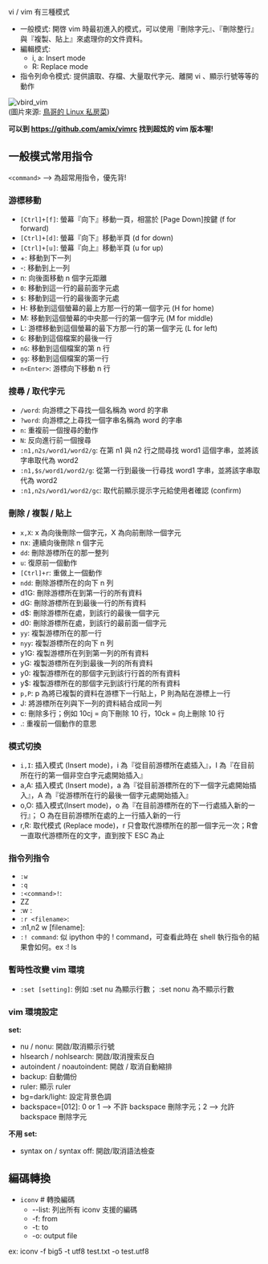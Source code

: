 
vi / vim 有三種模式

- 一般模式: 開啓 vim 時最初進入的模式，可以使用『刪除字元』、『刪除整行』與『複製、貼上』來處理你的文件資料。
- 編輯模式:
  - i, a: Insert mode
  - R: Replace mode
- 指令列命令模式: 提供讀取、存檔、大量取代字元、離開 vi 、顯示行號等等的動作

![vbird_vim](http://linux.vbird.org/linux_basic/0310vi//vi-mode.gif) <br>
(圖片來源: <a href="http://linux.vbird.org/linux_basic/0310vi.php">鳥哥的 Linux 私房菜</a>)

**可以到 https://github.com/amix/vimrc 找到超炫的 vim 版本喔!**

## 一般模式常用指令

`<command>` --> 為超常用指令，優先背!

### 游標移動

- `[Ctrl]+[f]`: 螢幕『向下』移動一頁，相當於 [Page Down]按鍵 (f for forward)
- `[Ctrl]+[d]`: 螢幕『向下』移動半頁 (d for down)
- `[Ctrl]+[u]`: 螢幕『向上』移動半頁 (u for up)
- +: 移動到下一列
- -: 移動到上一列
- n<space>: 向後面移動 n 個字元距離
- `0`: 移動到這一行的最前面字元處
- `$`: 移動到這一行的最後面字元處
- H: 移動到這個螢幕的最上方那一行的第一個字元 (H for home)
- M: 移動到這個螢幕的中央那一行的第一個字元 (M for middle)
- L: 游標移動到這個螢幕的最下方那一行的第一個字元 (L for left)
- `G`: 移動到這個檔案的最後一行
- `nG`: 移動到這個檔案的第 n 行
- `gg`: 移動到這個檔案的第一行
- `n<Enter>`: 游標向下移動 n 行
### 搜尋 / 取代字元

- `/word`: 向游標之下尋找一個名稱為 word 的字串
- `?word`: 向游標之上尋找一個字串名稱為 word 的字串
- `n`: 重複前一個搜尋的動作
- `N`: 反向進行前一個搜尋
- `:n1,n2s/word1/word2/g`: 在第 n1 與 n2 行之間尋找 word1 這個字串，並將該字串取代為 word2 
- `:n1,$s/word1/word2/g`: 從第一行到最後一行尋找 word1 字串，並將該字串取代為 word2
- `:n1,n2s/word1/word2/gc`: 取代前顯示提示字元給使用者確認 (confirm)

### 刪除 / 複製 / 貼上

- `x,X`: x 為向後刪除一個字元，X 為向前刪除一個字元
- nx: 連續向後刪除 n 個字元
- `dd`: 刪除游標所在的那一整列
- `u`: 復原前一個動作
- `[Ctrl]+r`: 重做上一個動作
- `ndd`: 刪除游標所在的向下 n 列
- d1G: 刪除游標所在到第一行的所有資料 
- dG: 刪除游標所在到最後一行的所有資料
- d$: 刪除游標所在處，到該行的最後一個字元
- d0: 刪除游標所在處，到該行的最前面一個字元
- `yy`: 複製游標所在的那一行
- `nyy`: 複製游標所在的向下 n 列
- y1G: 複製游標所在列到第一列的所有資料
- yG: 複製游標所在列到最後一列的所有資料
- y0: 複製游標所在的那個字元到該行行首的所有資料
- y$: 複製游標所在的那個字元到該行行尾的所有資料
- `p,P`: p 為將已複製的資料在游標下一行貼上，P 則為貼在游標上一行
- J: 將游標所在列與下一列的資料結合成同一列
- c: 刪除多行；例如 10cj = 向下刪除 10 行，10ck = 向上刪除 10 行
- .: 重複前一個動作的意思

### 模式切換

- `i,I`: 插入模式 (Insert mode)，i 為『從目前游標所在處插入』，I 為『在目前所在行的第一個非空白字元處開始插入』
- a,A: 插入模式 (Insert mode)，a 為『從目前游標所在的下一個字元處開始插入』，A 為『從游標所在行的最後一個字元處開始插入』
- o,O: 插入模式(Insert mode)，o 為『在目前游標所在的下一行處插入新的一行』； O 為在目前游標所在處的上一行插入新的一行
- r,R: 取代模式 (Replace mode)，r 只會取代游標所在的那一個字元一次；R會一直取代游標所在的文字，直到按下 ESC 為止

### 指令列指令

- `:w`
- `:q`
- `:<command>!`:
- ZZ
- :w <filename>:
- `:r <filename>`:
- :n1,n2 w [filename]:
- `:! command`: 似 ipython 中的 ! command，可查看此時在 shell 執行指令的結果會如何。ex :! ls

### 暫時性改變 vim 環境

- `:set [setting]`: 例如 :set nu 為顯示行數； :set nonu 為不顯示行數

### vim 環境設定

**set:**

- nu / nonu: 開啟/取消顯示行號
- hlsearch / nohlsearch: 開啟/取消搜索反白
- autoindent / noautoindent: 開啟 / 取消自動縮排
- backup: 自動備份
- ruler: 顯示 ruler
- bg=dark/light: 設定背景色調
- backspace=[012]: 0 or 1 --> 不許 backspace 刪除字元；2 --> 允許 backspace 刪除字元

**不用 set:**

- syntax on / syntax off: 開啟/取消語法檢查


## 編碼轉換

- `iconv` \# 轉換編碼
  - --list: 列出所有 iconv 支援的編碼
  - -f: from
  - -t: to
  - -o: output file

ex: iconv -f big5 -t utf8 test.txt -o test.utf8

